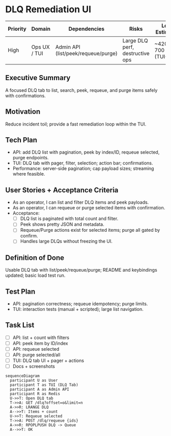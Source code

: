 # DLQ Remediation UI

| Priority | Domain | Dependencies | Risks | LoC Estimate | Complexity | Effort | Impact |
| --- | --- | --- | --- | --- | --- | --- | --- |
| High | Ops UX / TUI | Admin API (list/peek/requeue/purge) | Large DLQ perf, destructive ops | ~420–700 (TUI+API) | Medium (page O(p), total O(N)) | 5 (Fib) | High |

## Executive Summary
A focused DLQ tab to list, search, peek, requeue, and purge items safely with confirmations.

## Motivation
Reduce incident toil; provide a fast remediation loop within the TUI.

## Tech Plan
- API: add DLQ list with pagination, peek by index/ID, requeue selected, purge endpoints.
- TUI: DLQ tab with pager, filter, selection; action bar; confirmations.
- Performance: server-side pagination; cap payload sizes; streaming where feasible.

## User Stories + Acceptance Criteria
- As an operator, I can list and filter DLQ items and peek payloads.
- As an operator, I can requeue or purge selected items with confirmation.
- Acceptance:
  - [ ] DLQ list is paginated with total count and filter.
  - [ ] Peek shows pretty JSON and metadata.
  - [ ] Requeue/Purge actions exist for selected items; purge all gated by confirm.
  - [ ] Handles large DLQs without freezing the UI.

## Definition of Done
Usable DLQ tab with list/peek/requeue/purge; README and keybindings updated; basic load test run.

## Test Plan
- API: pagination correctness; requeue idempotency; purge limits.
- TUI: interaction tests (manual + scripted); large list navigation.

## Task List
- [ ] API: list + count with filters
- [ ] API: peek item by ID/index
- [ ] API: requeue selected
- [ ] API: purge selected/all
- [ ] TUI: DLQ tab UI + pager + actions
- [ ] Docs + screenshots

```mermaid
sequenceDiagram
  participant U as User
  participant T as TUI (DLQ Tab)
  participant A as Admin API
  participant R as Redis
  U->>T: Open DLQ tab
  T->>A: GET /dlq?offset=o&limit=n
  A->>R: LRANGE DLQ
  A-->>T: Items + count
  U->>T: Requeue selected
  T->>A: POST /dlq/requeue {ids}
  A->>R: RPOPLPUSH DLQ -> Queue
  A-->>T: OK
```

